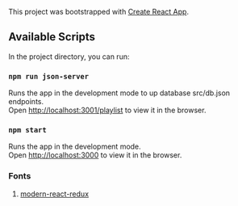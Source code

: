 This project was bootstrapped with [Create React App](https://github.com/facebook/create-react-app).

## Available Scripts

In the project directory, you can run:

### `npm run json-server`

Runs the app in the development mode to up database src/db.json endpoints.<br />
Open [http://localhost:3001/playlist](http://localhost:3001/playlist) to view it in the browser.

### `npm start`

Runs the app in the development mode.<br />
Open [http://localhost:3000](http://localhost:3000) to view it in the browser.

### Fonts

1. [modern-react-redux](https://github.com/anarsultani97/modern-react-redux)
